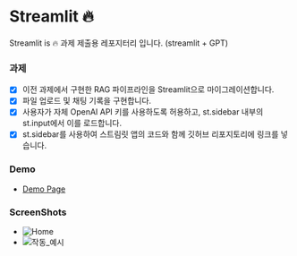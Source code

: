 # Streamlit 🔥

Streamlit is 🔥 과제 제출용 레포지터리 입니다. (streamlit + GPT)

### 과제

- [x] 이전 과제에서 구현한 RAG 파이프라인을 Streamlit으로 마이그레이션합니다.
- [x] 파일 업로드 및 채팅 기록을 구현합니다.
- [x] 사용자가 자체 OpenAI API 키를 사용하도록 허용하고, st.sidebar 내부의 st.input에서 이를 로드합니다.
- [x] st.sidebar를 사용하여 스트림릿 앱의 코드와 함께 깃허브 리포지토리에 링크를 넣습니다.

### Demo

- [Demo Page]("https://gpt-challenge-eebyced4apv7rvucu7gdwx.streamlit.app/")

### ScreenShots

- ![Home](https://github.com/user-attachments/assets/daa514fb-4f98-4dd0-b21c-8efc3433a602)
- ![작동_예시](https://github.com/user-attachments/assets/7aedd9d3-cdbd-445b-a43b-197a0f9e826e)
